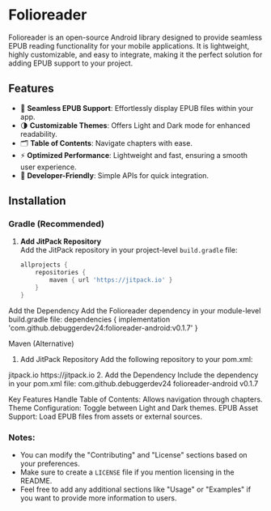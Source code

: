 # Folioreader

Folioreader is an open-source Android library designed to provide seamless EPUB reading functionality for your mobile applications. It is lightweight, highly customizable, and easy to integrate, making it the perfect solution for adding EPUB support to your project.

## Features

- 📖 **Seamless EPUB Support**: Effortlessly display EPUB files within your app.
- 🌗 **Customizable Themes**: Offers Light and Dark mode for enhanced readability.
- 🗂️ **Table of Contents**: Navigate chapters with ease.
- ⚡ **Optimized Performance**: Lightweight and fast, ensuring a smooth user experience.
- 🔧 **Developer-Friendly**: Simple APIs for quick integration.

## Installation

### Gradle (Recommended)

1. **Add JitPack Repository**  
   Add the JitPack repository in your project-level `build.gradle` file:

   ```gradle
   allprojects {
       repositories {
           maven { url 'https://jitpack.io' }
       }
   }

Add the Dependency
Add the Folioreader dependency in your module-level build.gradle file:
dependencies {
    implementation 'com.github.debuggerdev24:folioreader-android:v0.1.7'
}

Maven (Alternative)
1. Add JitPack Repository
Add the following repository to your pom.xml:
<repositories>
    <repository>
        <id>jitpack.io</id>
        <url>https://jitpack.io</url>
    </repository>
</repositories>
2. Add the Dependency
Include the dependency in your pom.xml file:
<dependency>
    <groupId>com.github.debuggerdev24</groupId>
    <artifactId>folioreader-android</artifactId>
    <version>v0.1.7</version>
</dependency>

Key Features
Handle Table of Contents: Allows navigation through chapters.
Theme Configuration: Toggle between Light and Dark themes.
EPUB Asset Support: Load EPUB files from assets or external sources.



### Notes:
- You can modify the "Contributing" and "License" sections based on your preferences.
- Make sure to create a `LICENSE` file if you mention licensing in the README.
- Feel free to add any additional sections like "Usage" or "Examples" if you want to provide more information to users.
